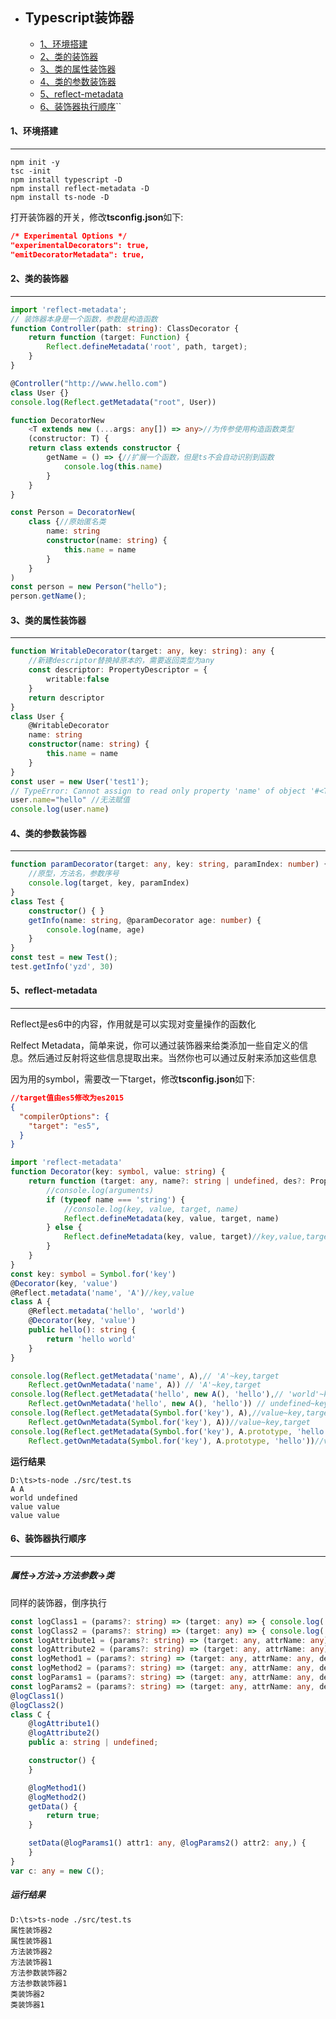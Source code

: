 

- ## Typescript装饰器
    + [1、环境搭建](#1环境搭建)
    + [2、类的装饰器](#2类的装饰器)
    + [3、类的属性装饰器](#3类的属性装饰器)
    + [4、类的参数装饰器](#4类的参数装饰器)
    + [5、reflect-metadata](#5reflect-metadata)
    + [6、装饰器执行顺序](#6装饰器执行顺序)``

#### 1、环境搭建

------

```shell
npm init -y 
tsc -init 
npm install typescript -D 
npm install reflect-metadata -D 
npm install ts-node -D 
```
打开装饰器的开关，修改**tsconfig.json**如下:

```json
/* Experimental Options */
"experimentalDecorators": true,
"emitDecoratorMetadata": true,
```


#### 2、类的装饰器

------

```typescript
import 'reflect-metadata';
// 装饰器本身是一个函数，参数是构造函数
function Controller(path: string): ClassDecorator {
    return function (target: Function) {
        Reflect.defineMetadata('root', path, target);
    }
}

@Controller("http://www.hello.com")
class User {}
console.log(Reflect.getMetadata("root", User))
```

```typescript
function DecoratorNew
    <T extends new (...args: any[]) => any>//为传参使用构造函数类型
    (constructor: T) {
    return class extends constructor {
        getName = () => {//扩展一个函数，但是ts不会自动识别到函数
            console.log(this.name)
        }
    }
}

const Person = DecoratorNew(
    class {//原始匿名类
        name: string
        constructor(name: string) {
            this.name = name
        }
    }
)
const person = new Person("hello");
person.getName();
```



#### 3、类的属性装饰器

------

```typescript
function WritableDecorator(target: any, key: string): any {
    //新建descriptor替换掉原本的，需要返回类型为any
    const descriptor: PropertyDescriptor = {
        writable:false
    }
    return descriptor
}
class User {
    @WritableDecorator
    name: string
    constructor(name: string) {
        this.name = name
    }
}
const user = new User('test1');
// TypeError: Cannot assign to read only property 'name' of object '#<Test>'
user.name="hello" //无法赋值
console.log(user.name)
```



#### 4、类的参数装饰器

------

```typescript
function paramDecorator(target: any, key: string, paramIndex: number) {
    //原型，方法名，参数序号
    console.log(target, key, paramIndex)
}
class Test {
    constructor() { }
    getInfo(name: string, @paramDecorator age: number) {
        console.log(name, age)
    }
}
const test = new Test();
test.getInfo('yzd', 30)

```



#### 5、reflect-metadata

------

Reflect是es6中的内容，作用就是可以实现对变量操作的函数化

Relfect Metadata，简单来说，你可以通过装饰器来给类添加一些自定义的信息。然后通过反射将这些信息提取出来。当然你也可以通过反射来添加这些信息

因为用的symbol，需要改一下target，修改**tsconfig.json**如下:

```json
//target值由es5修改为es2015
{
  "compilerOptions": {   
    "target": "es5",
  }
}
```

```typescript
import 'reflect-metadata'
function Decorator(key: symbol, value: string) {
    return function (target: any, name?: string | undefined, des?: PropertyDescriptor) {
        //console.log(arguments)
        if (typeof name === 'string') {
            //console.log(key, value, target, name)
            Reflect.defineMetadata(key, value, target, name)
        } else {
            Reflect.defineMetadata(key, value, target)//key,value,target
        }
    }
}
const key: symbol = Symbol.for('key')
@Decorator(key, 'value')
@Reflect.metadata('name', 'A')//key,value
class A {
    @Reflect.metadata('hello', 'world')
    @Decorator(key, 'value')
    public hello(): string {
        return 'hello world'
    }
}

console.log(Reflect.getMetadata('name', A),// 'A'~key,target
    Reflect.getOwnMetadata('name', A)) // 'A'~key,target
console.log(Reflect.getMetadata('hello', new A(), 'hello'),// 'world'~key,target,name
    Reflect.getOwnMetadata('hello', new A(), 'hello')) // undefined~key,target,name~因为是实例不是原型
console.log(Reflect.getMetadata(Symbol.for('key'), A),//value~key,target
    Reflect.getOwnMetadata(Symbol.for('key'), A))//value~key,target
console.log(Reflect.getMetadata(Symbol.for('key'), A.prototype, 'hello'),//value~key,target,name
    Reflect.getOwnMetadata(Symbol.for('key'), A.prototype, 'hello'))//value~key,target,name
```
**运行结果**

```shell
D:\ts>ts-node ./src/test.ts
A A
world undefined
value value
value value
```



#### 6、装饰器执行顺序

------

##### 属性->方法->方法参数->类

同样的装饰器，倒序执行

```typescript
const logClass1 = (params?: string) => (target: any) => { console.log('类装饰器1') }
const logClass2 = (params?: string) => (target: any) => { console.log('类装饰器2') }
const logAttribute1 = (params?: string) => (target: any, attrName: any) => { console.log('属性装饰器1') }
const logAttribute2 = (params?: string) => (target: any, attrName: any) => { console.log('属性装饰器2') }
const logMethod1 = (params?: string) => (target: any, attrName: any, desc: any) => { console.log('方法装饰器1') }
const logMethod2 = (params?: string) => (target: any, attrName: any, desc: any) => { console.log('方法装饰器2') }
const logParams1 = (params?: string) => (target: any, attrName: any, desc: any) => { console.log('方法参数装饰器1') }
const logParams2 = (params?: string) => (target: any, attrName: any, desc: any) => { console.log('方法参数装饰器2') }
@logClass1()
@logClass2()
class C {
    @logAttribute1()
    @logAttribute2()
    public a: string | undefined;

    constructor() {
    }

    @logMethod1()
    @logMethod2()
    getData() {
        return true;
    }

    setData(@logParams1() attr1: any, @logParams2() attr2: any,) {
    }
}
var c: any = new C();
```

##### 运行结果

```shell
D:\ts>ts-node ./src/test.ts
属性装饰器2
属性装饰器1
方法装饰器2
方法装饰器1
方法参数装饰器2
方法参数装饰器1
类装饰器2
类装饰器1
```

